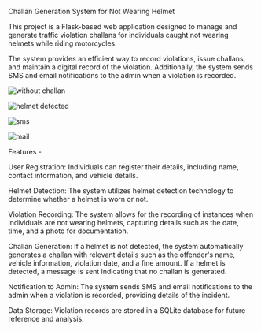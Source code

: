 Challan Generation System for Not Wearing Helmet

This project is a Flask-based web application designed to manage and generate traffic violation challans for individuals caught not wearing helmets while riding motorcycles. 

The system provides an efficient way to record violations, issue challans, and maintain a digital record of the violation. Additionally, the system sends SMS and email notifications to the admin when a violation is recorded.

![without challan](https://github.com/somia20/Challan-Generation-system-for-not-wearing-helmet/assets/108867754/6f86497c-8cb8-441b-a154-3dc395603a29)



![helmet detected](https://github.com/somia20/Challan-Generation-system-for-not-wearing-helmet/assets/108867754/21d42cfa-ee5f-43de-b1a3-092ed7e7d85e)


![sms](https://github.com/somia20/Challan-Generation-system-for-not-wearing-helmet/assets/108867754/d73f3fb1-315a-4fbb-bba8-fc9d81d0dd5b)

![mail](https://github.com/somia20/Challan-Generation-system-for-not-wearing-helmet/assets/108867754/8485f615-7e96-4431-b02f-c53672925af9)







Features - 

User Registration: Individuals can register their details, including name, contact information, and vehicle details.

Helmet Detection: The system utilizes helmet detection technology to determine whether a helmet is worn or not.

Violation Recording: The system allows for the recording of instances when individuals are not wearing helmets, capturing details such as the date, time, and a photo for documentation.

Challan Generation: If a helmet is not detected, the system automatically generates a challan with relevant details such as the offender's name, vehicle information, violation date, and a fine amount. If a helmet is detected, a message is sent indicating that no challan is generated.

Notification to Admin: The system sends SMS and email notifications to the admin when a violation is recorded, providing details of the incident.

Data Storage: Violation records are stored in a SQLite database for future reference and analysis.


